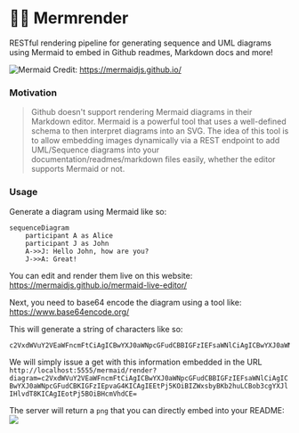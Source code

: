 # 🧜‍♀️ Mermrender

RESTful rendering pipeline for generating sequence and UML diagrams using Mermaid to embed in Github readmes, Markdown docs and more!

![Mermaid](https://mermaidjs.github.io/images/header.png)
Credit: https://mermaidjs.github.io/

### Motivation 

> Github doesn't support rendering Mermaid diagrams in their Markdown editor. Mermaid is a powerful tool that uses a well-defined schema to then interpret diagrams into an SVG. The idea of this tool is to allow embedding images dynamically via a REST endpoint to add UML/Sequence diagrams into your documentation/readmes/markdown files easily, whether the editor supports Mermaid or not. 

### Usage

Generate a diagram using Mermaid like so:
```
sequenceDiagram
    participant A as Alice
    participant J as John
    A->>J: Hello John, how are you?
    J->>A: Great!
```

You can edit and render them live on this website: https://mermaidjs.github.io/mermaid-live-editor/

Next, you need to base64 encode the diagram using a tool like: https://www.base64encode.org/

This will generate a string of characters like so:
```
c2VxdWVuY2VEaWFncmFtCiAgICBwYXJ0aWNpcGFudCBBIGFzIEFsaWNlCiAgICBwYXJ0aWNpcGFudCBKIGFzIEpvaG4KICAgIEEtPj5KOiBIZWxsbyBKb2huLCBob3cgYXJlIHlvdT8KICAgIEotPj5BOiBHcmVhdCE=
```

We will simply issue a get with this information embedded in the URL `http://localhost:5555/mermaid/render?diagram=c2VxdWVuY2VEaWFncmFtCiAgICBwYXJ0aWNpcGFudCBBIGFzIEFsaWNlCiAgICBwYXJ0aWNpcGFudCBKIGFzIEpvaG4KICAgIEEtPj5KOiBIZWxsbyBKb2huLCBob3cgYXJlIHlvdT8KICAgIEotPj5BOiBHcmVhdCE=`

The server will return a `png` that you can directly embed into your README:
![](https://i.imgur.com/6VG2JWc.png)


